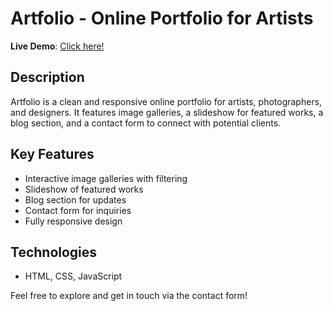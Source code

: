 # Artfolio - Online Portfolio for Artists

**Live Demo**: [Click here!](https://mithlesh-95.github.io/Artfolio/)

## Description  
Artfolio is a clean and responsive online portfolio for artists, photographers, and designers. It features image galleries, a slideshow for featured works, a blog section, and a contact form to connect with potential clients.

## Key Features  
- Interactive image galleries with filtering  
- Slideshow of featured works  
- Blog section for updates  
- Contact form for inquiries  
- Fully responsive design

## Technologies  
- HTML, CSS, JavaScript  

Feel free to explore and get in touch via the contact form!
